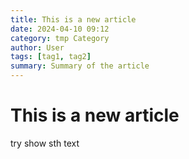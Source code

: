 ```yaml
---
title: This is a new article
date: 2024-04-10 09:12
category: tmp Category
author: User
tags: [tag1, tag2]
summary: Summary of the article
---
```

# This is a new article
try show sth text